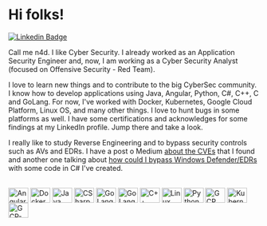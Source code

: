 # Hi folks!

[![Linkedin Badge](https://img.shields.io/badge/-LinkedIn-blue?style=flat-square&logo=Linkedin&logoColor=white&link=https://www.linkedin.com/in/danilo-albuquerque-6a821a1b2/)](https://www.linkedin.com/in/daniloalbuqrque/)

Call me n4d. I like Cyber Security. I already worked as an Application Security Engineer and, now, I am working as a Cyber Security Analyst (focused on Offensive Security - Red Team). 

I love to learn new things and to contribute to the big CyberSec community. I know how to develop applications using Java, Angular, Python, C#, C++, C and GoLang. For now, I've worked with Docker, Kubernetes, Google Cloud Platform, Linux OS, and many other things. I love to hunt bugs in some platforms as well. 
I have some certifications and acknowledges for some findings at my LinkedIn profile. Jump there and take a look.

I really like to study Reverse Engineering and to bypass security controls such as AVs and EDRs. I have a post o Medium [about the CVEs](https://medium.com/@n4d/cve-2023-2123-cve-2023-2579-and-cve-2023-4460-bef4de79151b?source=your_stories_page-------------------------------------) that I found and another one talking about [how could I bypass Windows Defender/EDRs](https://medium.com/@n4d/how-did-i-bypass-defender-and-some-more-avs-2e915d2dadb0?source=your_stories_page-------------------------------------) with some code in C# I've created.

<div style="display: inline_block"><br>
  <img align="center" alt="Angular" height="30" width="40" src="https://cdn.jsdelivr.net/gh/devicons/devicon/icons/angularjs/angularjs-plain.svg"/>
  <img align="center" alt="Docker" height="30" width="40" src="https://cdn.jsdelivr.net/gh/devicons/devicon/icons/docker/docker-original-wordmark.svg"/>
  <img align="center" alt="Java" height="30" width="40" src="https://cdn.jsdelivr.net/gh/devicons/devicon/icons/java/java-original-wordmark.svg" />
  <img align="center" alt="CSharp" height="30" width="40" src="https://cdn.jsdelivr.net/gh/devicons/devicon/icons/csharp/csharp-original.svg" />
  <img align="center" alt="GoLang" height="30" width="40" src="https://cdn.jsdelivr.net/gh/devicons/devicon/icons/go/go-original.svg" />
  <img align="center" alt="GoLang" height="30" width="40" src="https://cdn.jsdelivr.net/gh/devicons/devicon/icons/c/c-original.svg" />
  <img align="center" alt="C++" height="30" width="40" src="https://cdn.jsdelivr.net/gh/devicons/devicon/icons/cplusplus/cplusplus-original.svg" />
  <img align="center" alt="Linux" height="30" width="40" src="https://cdn.jsdelivr.net/gh/devicons/devicon/icons/linux/linux-original.svg"/>
  <img align="center" alt="Python" height="30" width="40" src="https://cdn.jsdelivr.net/gh/devicons/devicon/icons/python/python-original.svg"/>
  <img align="center" alt="GCP" height="30" width="40" src="https://cdn.jsdelivr.net/gh/devicons/devicon/icons/googlecloud/googlecloud-original.svg"/>
  <img align="center" alt="Kubernetes" height="30" width="40" src="https://cdn.jsdelivr.net/gh/devicons/devicon/icons/kubernetes/kubernetes-plain.svg" />
  <img align="center" alt="GCP-Console" height="30" width="40" src="https://cdn.jsdelivr.net/gh/devicons/devicon/icons/git/git-original.svg" />
</div>


##
